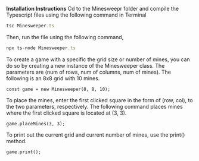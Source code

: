 **Installation Instructions**
Cd to the Minesweepr folder and compile the Typescript files using the following command in Terminal
```ts compile
tsc Minesweeper.ts
```
Then, run the file using the following command, 
```ts run command
npx ts-node Minesweeper.ts
```
To create a game with a specific the grid size or number of mines, you can do so by creating a new instance of the Minesweeper class. The parameters are (num of rows, num of columns, num of mines).
The following is an 8x8 grid with 10 mines.
```create new instance of class
const game = new Minesweeper(8, 8, 10);
```
To place the mines, enter the first clicked square in the form of (row, col), to the two parameters, respectively. The following command places mines where the first clicked square is located at (3, 3).
```place mines
game.placeMines(3, 3);
```
To print out the current grid and current number of mines, use the print() method.
```print method
game.print();
```
